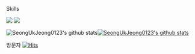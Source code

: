 
Skills


<img src="https://img.shields.io/badge/Android-3DDC84?style=flat-square&logo=Android&logoColor=white"/>
<img src="https://img.shields.io/badge/Kotlin-3766AB?style=flat-square&logo=Kotlin&logoColor=white"/></a>&nbsp 

<!--GitHub Stats, Most Used Languages-->
![SeongUkJeong0123's github stats](https://github-readme-stats.vercel.app/api?username=SeongUkJeong0123&show_icons=true)[![SeongUkJeong0123's github stats](https://github-readme-stats.vercel.app/api/top-langs/?username=SeongUkJeong0123&show_icons=true&hide_border=true&title_color=004386&icon_color=004386&layout=compact)](https://github.com/SeongUkJeong0123)

방문자
[![Hits](https://hits.seeyoufarm.com/api/count/incr/badge.svg?url=https%3A%2F%2Fgithub.com%2FSeongUkJeong0123&count_bg=%23366ADB&title_bg=%2309B6EF&icon=android.svg&icon_color=%23E7E7E7&title=hits&edge_flat=false)](https://hits.seeyoufarm.com)

<!--
**SeongUkJeong0123/SeongUkJeong0123** is a ✨ _special_ ✨ repository because its `README.md` (this file) appears on your GitHub profile.

Here are some ideas to get you started:

- 🔭 I’m currently working on ...
- 🌱 I’m currently learning ...
- 👯 I’m looking to collaborate on ...
- 🤔 I’m looking for help with ...
- 💬 Ask me about ...
- 📫 How to reach me: ...
- 😄 Pronouns: ...
- ⚡ Fun fact: ...
-->
